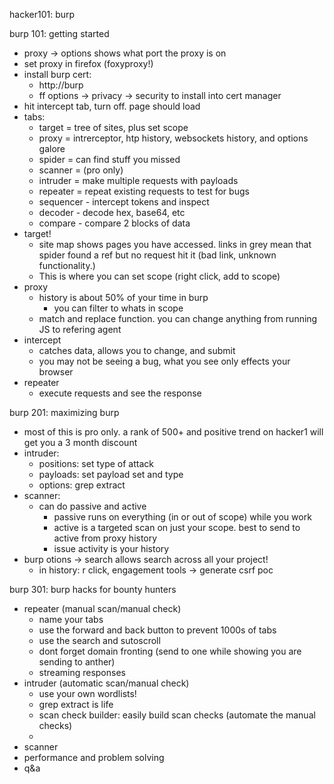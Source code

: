 hacker101: burp

burp 101: getting started

* proxy -> options shows what port the proxy is on
* set proxy in firefox (foxyproxy!)
* install burp cert:
	* http://burp
	* ff options -> privacy -> security to install into cert manager
* hit intercept tab, turn off. page should load
* tabs:
	* target = tree of sites, plus set scope
	* proxy = intrerceptor, htp history, websockets history, and options galore
	* spider = can find stuff you missed
	* scanner = (pro only)
	* intruder = make multiple requests with payloads
	* repeater = repeat existing requests to test for bugs
	* sequencer - intercept tokens and inspect
	* decoder - decode hex, base64, etc
	* compare - compare 2 blocks of data
* target!
	* site map shows pages you have accessed. links in grey mean that spider found a ref but no request hit it (bad link, unknown functionality.)
	* This is where you can set scope (right click, add to scope)
* proxy
	* history is about 50% of your time in burp
		* you can filter to whats in scope
	* match and replace function. you can change anything from running JS to refering agent
* intercept
	* catches data, allows you to change, and submit
	* you may not be seeing a bug, what you see only effects your browser
* repeater
	* execute requests and see the response

burp 201: maximizing burp
* most of this is pro only. a rank of 500+ and positive trend on hacker1 will get you a 3 month discount
* intruder:
	* positions: set type of attack
	* payloads: set payload set and type
	* options: grep extract
* scanner:
	* can do passive and active
		* passive runs on everything (in or out of scope) while you work
		* active is a targeted scan on just your scope. best to send to active from proxy history
		* issue activity is your history
* burp otions -> search allows search across all your project!
	* in history: r click, engagement tools -> generate csrf poc

burp 301: burp hacks for bounty hunters

* repeater (manual scan/manual check)
	* name your tabs
	* use the forward and back button to prevent 1000s of tabs
	* use the search and sutoscroll
	* dont forget domain fronting (send to one while showing you are sending to anther)
	* streaming responses
* intruder (automatic scan/manual check)
	* use your own wordlists!
	* grep extract is life
	* scan check builder: easily build scan checks (automate the manual checks)
	* 
* scanner
* performance and problem solving
* q&a